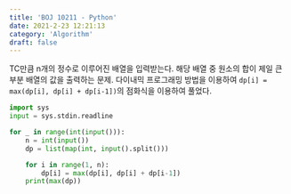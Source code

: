 ```yaml
---
title: 'BOJ 10211 - Python'
date: 2021-2-23 12:21:13
category: 'Algorithm'
draft: false
---
```

TC만큼 n개의 정수로 이루어진 배열을 입력받는다. 해당 배열 중 원소의 합이 제일 큰 부분 배열의 값을 출력하는 문제. 다이내믹 프로그래밍 방법을 이용하여 `dp[i] = max(dp[i], dp[i] + dp[i-1])`의 점화식을 이용하여 풀었다.
```python
import sys
input = sys.stdin.readline

for _ in range(int(input())):
    n = int(input())
    dp = list(map(int, input().split()))

    for i in range(1, n):
        dp[i] = max(dp[i], dp[i] + dp[i-1])
    print(max(dp))

```